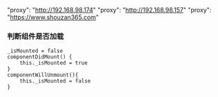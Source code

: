 "proxy": "http://192.168.98.174"
"proxy": "http://192.168.98.157"
"proxy": "https://www.shouzan365.com"


### 判断组件是否加载
```
_isMounted = false
componentDidMount() {
    this._isMounted = true
}
componentWillUnmount(){
    this._isMounted = false
}
```